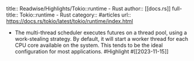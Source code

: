 title:: Readwise/Highlights/Tokio::runtime - Rust
author:: [[docs.rs]]
full-title:: Tokio::runtime - Rust
category:: #articles
url:: https://docs.rs/tokio/latest/tokio/runtime/index.html

- The multi-thread scheduler executes futures on a thread pool, using a
  work-stealing strategy. By default, it will start a worker thread for each
  CPU core available on the system. This tends to be the ideal configuration
  for most applications. #Highlight #[[2023-11-15]]